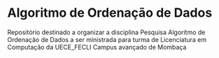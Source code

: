 # Algoritmo de Ordenação de Dados
 
Repositório destinado a organizar a disciplina Pesquisa Algoritmo de Ordenação de Dados a ser ministrada para turma de Licenciatura em Computação da UECE_FECLI Campus avançado de Mombaça
